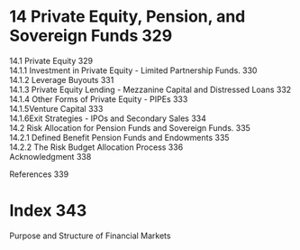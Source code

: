 # 14 Private Equity, Pension, and Sovereign Funds 329  

14.1 Private Equity 329   
14.1.1 Investment in Private Equity - Limited Partnership Funds. 330   
14.1.2 Leverage Buyouts 331   
14.1.3 Private Equity Lending - Mezzanine Capital and Distressed Loans 332   
14.1.4 Other Forms of Private Equity - PIPEs 333   
14.1.5Venture Capital 333   
14.1.6Exit Strategies - IPOs and Secondary Sales 334   
14.2 Risk Allocation for Pension Funds and Sovereign Funds. 335   
14.2.1  Defined Benefit Pension Funds and Endowments 335   
14.2.2 The Risk Budget Allocation Process 336   
Acknowledgment 338  

References 339  

# Index 343  

Purpose and Structure of Financial Markets  
